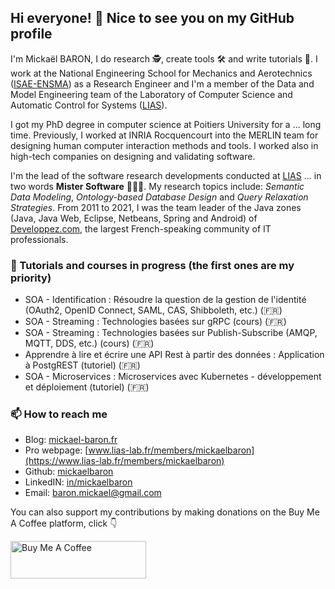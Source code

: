 ## Hi everyone! 👋 Nice to see you on my GitHub profile

I'm Mickaël BARON, I do research 🕵, create tools 🛠 and write tutorials 📄. I work at the National Engineering School for Mechanics and Aerotechnics ([ISAE-ENSMA](https://www.ensma.fr)) as a Research Engineer and I'm a member of the Data and Model Engineering team of the Laboratory of Computer Science and Automatic Control for Systems ([LIAS](https://www.lias-lab.fr)). 

I got my PhD degree in computer science at Poitiers University for a ... long time. Previously, I worked at INRIA Rocquencourt into the MERLIN team for designing human computer interaction methods and tools. I worked also in high-tech companies on designing and validating software.

I'm the lead of the software research developments conducted at [LIAS](https://www.lias-lab.fr) ... in two words **Mister Software** 👨🏼‍💻. My research topics include: *Semantic Data Modeling*, *Ontology-based Database Design* and *Query Relaxation Strategies*. From 2011 to 2021, I was the team leader of the Java zones (Java, Java Web, Eclipse, Netbeans, Spring and Android) of [Developpez.com](https://www.developpez.com), the largest French-speaking community of IT professionals.

### 🔭 Tutorials and courses in progress (the first ones are my priority)

* SOA - Identification : Résoudre la question de la gestion de l'identité (OAuth2, OpenID Connect, SAML, CAS, Shibboleth, etc.) (🇫🇷)
* SOA - Streaming : Technologies basées sur gRPC (cours) (🇫🇷)
* SOA - Streaming : Technologies basées sur Publish-Subscribe (AMQP, MQTT, DDS, etc.) (cours) (🇫🇷)
* Apprendre à lire et écrire une API Rest à partir des données : Application à PostgREST (tutoriel) (🇫🇷)
* SOA - Microservices : Microservices avec Kubernetes - développement et déploiement (tutoriel) (🇫🇷)

### 📫 How to reach me

* Blog: [mickael-baron.fr](https://mickael-baron.fr)
* Pro webpage: [www.lias-lab.fr/members/mickaelbaron](https://www.lias-lab.fr/members/mickaelbaron)
* Github: [mickaelbaron](https://github.com/mickaelbaron)
* LinkedIN: [in/mickaelbaron](https://www.linkedin.com/in/mickaelbaron)
* Email: [baron.mickael@gmail.com](mailto:baron.mickael@gmail.com)

You can also support my contributions by making donations on the Buy Me A Coffee platform, click 👇

<a href="https://www.buymeacoffee.com/mickaelbaron" target="_blank"><img src="https://cdn.buymeacoffee.com/buttons/v2/default-yellow.png" alt="Buy Me A Coffee" style="height: 60px !important;width: 217px !important;" ></a>
